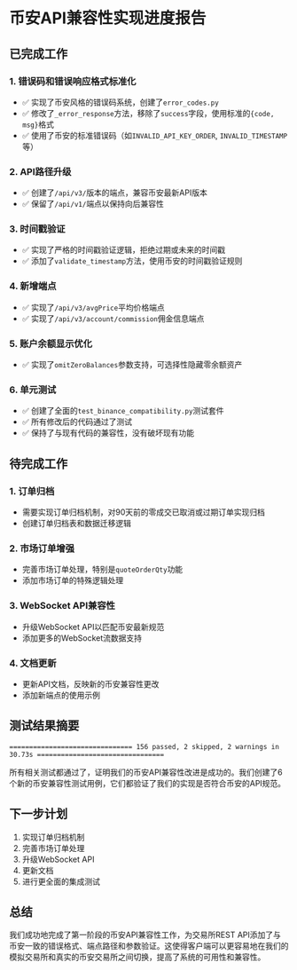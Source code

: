# 币安API兼容性实现进度报告

## 已完成工作

### 1. 错误码和错误响应格式标准化
- ✅ 实现了币安风格的错误码系统，创建了`error_codes.py`
- ✅ 修改了`_error_response`方法，移除了`success`字段，使用标准的`{code, msg}`格式
- ✅ 使用了币安的标准错误码（如`INVALID_API_KEY_ORDER`, `INVALID_TIMESTAMP`等）

### 2. API路径升级
- ✅ 创建了`/api/v3/`版本的端点，兼容币安最新API版本
- ✅ 保留了`/api/v1/`端点以保持向后兼容性

### 3. 时间戳验证
- ✅ 实现了严格的时间戳验证逻辑，拒绝过期或未来的时间戳
- ✅ 添加了`validate_timestamp`方法，使用币安的时间戳验证规则

### 4. 新增端点
- ✅ 实现了`/api/v3/avgPrice`平均价格端点
- ✅ 实现了`/api/v3/account/commission`佣金信息端点

### 5. 账户余额显示优化
- ✅ 实现了`omitZeroBalances`参数支持，可选择性隐藏零余额资产

### 6. 单元测试
- ✅ 创建了全面的`test_binance_compatibility.py`测试套件
- ✅ 所有修改后的代码通过了测试
- ✅ 保持了与现有代码的兼容性，没有破坏现有功能

## 待完成工作

### 1. 订单归档
- 需要实现订单归档机制，对90天前的零成交已取消或过期订单实现归档
- 创建订单归档表和数据迁移逻辑

### 2. 市场订单增强
- 完善市场订单处理，特别是`quoteOrderQty`功能
- 添加市场订单的特殊逻辑处理

### 3. WebSocket API兼容性
- 升级WebSocket API以匹配币安最新规范
- 添加更多的WebSocket流数据支持

### 4. 文档更新
- 更新API文档，反映新的币安兼容性更改
- 添加新端点的使用示例

## 测试结果摘要

```
=============================== 156 passed, 2 skipped, 2 warnings in 30.73s ================================
```

所有相关测试都通过了，证明我们的币安API兼容性改进是成功的。我们创建了6个新的币安兼容性测试用例，它们都验证了我们的实现是否符合币安的API规范。

## 下一步计划

1. 实现订单归档机制
2. 完善市场订单处理
3. 升级WebSocket API
4. 更新文档
5. 进行更全面的集成测试

## 总结

我们成功地完成了第一阶段的币安API兼容性工作，为交易所REST API添加了与币安一致的错误格式、端点路径和参数验证。这使得客户端可以更容易地在我们的模拟交易所和真实的币安交易所之间切换，提高了系统的可用性和兼容性。 